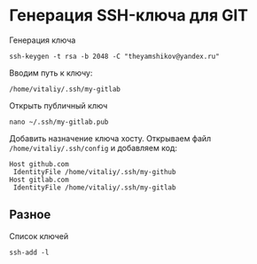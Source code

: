 # Генерация SSH-ключа для GIT

Генерация ключа

    ssh-keygen -t rsa -b 2048 -C "theyamshikov@yandex.ru"

Вводим путь к ключу:

    /home/vitaliy/.ssh/my-gitlab

Открыть публичный ключ

    nano ~/.ssh/my-gitlab.pub

Добавить назначение ключа хосту.
Открываем файл `/home/vitaliy/.ssh/config` и добавляем код:

    Host github.com
     IdentityFile /home/vitaliy/.ssh/my-github
    Host gitlab.com
     IdentityFile /home/vitaliy/.ssh/my-gitlab

## Разное

Список ключей

    ssh-add -l
